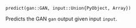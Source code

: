 ```
predict(gan::GAN, input::Union{PyObject, Array})
```

Predicts the GAN `gan` output given input `input`. 

